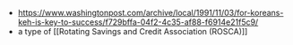- https://www.washingtonpost.com/archive/local/1991/11/03/for-koreans-keh-is-key-to-success/f729bffa-04f2-4c35-af88-f6914e21f5c9/
- a type of [[Rotating Savings and Credit Association (ROSCA)]]
